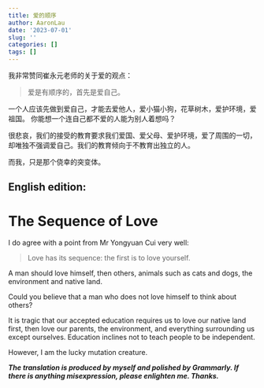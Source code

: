 ```yaml
---
title: 爱的顺序
author: AaronLau
date: '2023-07-01'
slug: ''
categories: []
tags: []
---
```


我非常赞同崔永元老师的关于爱的观点：

> 爱是有顺序的，首先是爱自己。


一个人应该先做到爱自己，才能去爱他人，爱小猫小狗，花草树木，爱护环境，爱祖国。
你能想一个连自己都不爱的人能为别人着想吗？

很悲哀，我们的接受的教育要求我们爱国、爱父母、爱护环境，爱了周围的一切，却唯独不强调爱自己。我们的教育倾向于不教育出独立的人。

而我，只是那个侥幸的突变体。




## English edition:

# The Sequence of Love

I do agree with a point from Mr Yongyuan Cui very well:

> Love has its sequence: the first is to love yourself.

A man should love himself, then others, animals such as cats and dogs, the environment and native land. 

Could you believe that a man who does not love himself to think about others?

It is tragic that our accepted education requires us to love our native land first, then love our parents, the environment, and everything surrounding us except ourselves. Education inclines not to teach people to be independent. 

However, I am the lucky mutation creature.



___The translation is produced by myself and polished by Grammarly. If there is anything misexpression, please enlighten me. Thanks.___
